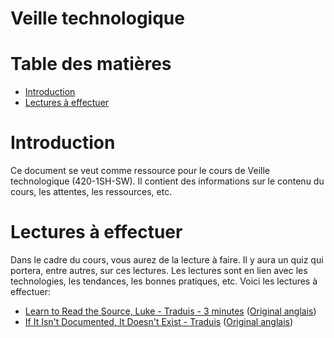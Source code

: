 # Veille technologique <!-- omit in toc -->

# Table des matières <!-- omit in toc -->
- [Introduction](#introduction)
- [Lectures à effectuer](#lectures-à-effectuer)

# Introduction
Ce document se veut comme ressource pour le cours de Veille technologique (420-1SH-SW). Il contient des informations sur le contenu du cours, les attentes, les ressources, etc.

# Lectures à effectuer
Dans le cadre du cours, vous aurez de la lecture à faire. Il y aura un quiz qui portera, entre autres, sur ces lectures. Les lectures sont en lien avec les technologies, les tendances, les bonnes pratiques, etc. Voici les lectures à effectuer:

- [Learn to Read the Source, Luke - Traduis - 3 minutes](https://blog-codinghorror-com.translate.goog/learn-to-read-the-source-luke/?_x_tr_sl=en&_x_tr_tl=fr&_x_tr_hl=en-US&_x_tr_pto=wapp) ([Original anglais](https://blog.codinghorror.com/learn-to-read-the-source-luke/))
- [If It Isn't Documented, It Doesn't Exist - Traduis](https://blog-codinghorror-com.translate.goog/if-it-isnt-documented-it-doesnt-exist/?_x_tr_sl=es&_x_tr_tl=fr&_x_tr_hl=en-US&_x_tr_pto=wapp) ([Original anglais](https://blog.codinghorror.com/if-it-isnt-documented-it-doesnt-exist/))